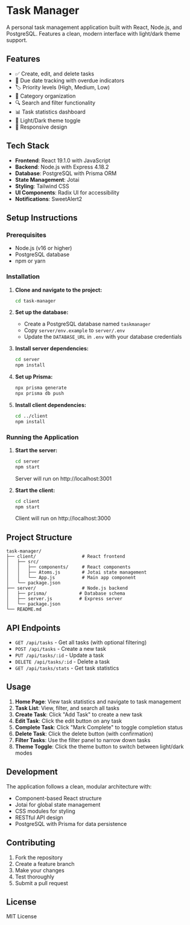 # Task Manager

A personal task management application built with React, Node.js, and PostgreSQL. Features a clean, modern interface with light/dark theme support.

## Features

- ✅ Create, edit, and delete tasks
- 📅 Due date tracking with overdue indicators
- 🏷️ Priority levels (High, Medium, Low)
- 📂 Category organization
- 🔍 Search and filter functionality
- 📊 Task statistics dashboard
- 🌙 Light/Dark theme toggle
- 📱 Responsive design

## Tech Stack

- **Frontend**: React 19.1.0 with JavaScript
- **Backend**: Node.js with Express 4.18.2
- **Database**: PostgreSQL with Prisma ORM
- **State Management**: Jotai
- **Styling**: Tailwind CSS
- **UI Components**: Radix UI for accessibility
- **Notifications**: SweetAlert2

## Setup Instructions

### Prerequisites

- Node.js (v16 or higher)
- PostgreSQL database
- npm or yarn

### Installation

1. **Clone and navigate to the project:**
   ```bash
   cd task-manager
   ```

2. **Set up the database:**
   - Create a PostgreSQL database named `taskmanager`
   - Copy `server/env.example` to `server/.env`
   - Update the `DATABASE_URL` in `.env` with your database credentials

3. **Install server dependencies:**
   ```bash
   cd server
   npm install
   ```

4. **Set up Prisma:**
   ```bash
   npx prisma generate
   npx prisma db push
   ```

5. **Install client dependencies:**
   ```bash
   cd ../client
   npm install
   ```

### Running the Application

1. **Start the server:**
   ```bash
   cd server
   npm start
   ```
   Server will run on http://localhost:3001

2. **Start the client:**
   ```bash
   cd client
   npm start
   ```
   Client will run on http://localhost:3000

## Project Structure

```
task-manager/
├── client/                 # React frontend
│   ├── src/
│   │   ├── components/     # React components
│   │   ├── Atoms.js        # Jotai state management
│   │   └── App.js          # Main app component
│   └── package.json
├── server/                 # Node.js backend
│   ├── prisma/            # Database schema
│   ├── server.js          # Express server
│   └── package.json
└── README.md
```

## API Endpoints

- `GET /api/tasks` - Get all tasks (with optional filtering)
- `POST /api/tasks` - Create a new task
- `PUT /api/tasks/:id` - Update a task
- `DELETE /api/tasks/:id` - Delete a task
- `GET /api/tasks/stats` - Get task statistics

## Usage

1. **Home Page**: View task statistics and navigate to task management
2. **Task List**: View, filter, and search all tasks
3. **Create Task**: Click "Add Task" to create a new task
4. **Edit Task**: Click the edit button on any task
5. **Complete Task**: Click "Mark Complete" to toggle completion status
6. **Delete Task**: Click the delete button (with confirmation)
7. **Filter Tasks**: Use the filter panel to narrow down tasks
8. **Theme Toggle**: Click the theme button to switch between light/dark modes

## Development

The application follows a clean, modular architecture with:
- Component-based React structure
- Jotai for global state management
- CSS modules for styling
- RESTful API design
- PostgreSQL with Prisma for data persistence

## Contributing

1. Fork the repository
2. Create a feature branch
3. Make your changes
4. Test thoroughly
5. Submit a pull request

## License

MIT License

